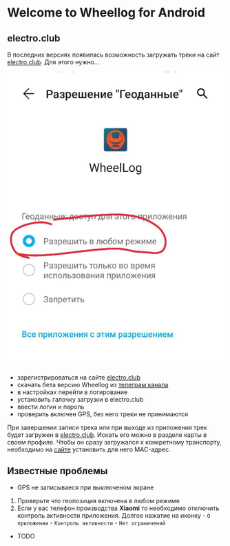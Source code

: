 # Welcome to Wheellog for Android

## electro.club

В последних версиях появилась возможность загружать треки на сайт [electro.club](https://electro.club).
Для этого нужно...

![](photo_2020-10-06_20-34-06.jpg)
- зарегистрироваться на сайте [electro.club](https://electro.club)
- скачать бета версию Wheellog из [телеграм канала](https://t.me/wheellog)
- в настройках перейти в логирование
- установить галочку загрузки в electro.club
- ввести логин и пароль
- проверить включен GPS, без него треки не принимаются 

При завершении записи трека или при выходе из приложения трек будет загружен в [electro.club](https://electro.club).
Искать его можно в разделе карты в своем профиле. Чтобы он сразу загружался к конкретному транспорту, необходимо на [сайте](https://electro.club) установить для него MAC-адрес.

## Известные проблемы

- GPS не записываеся при выключеном экране
1. Проверьте что геопозиция включена в любом режиме
2. Если у вас телефон производства **Xiaomi** то необходимо отключить контроль активности приложения. Долгое нажатие на иконку - `О приложении` - `Контроль активности` - `Нет ограничений`

- TODO
